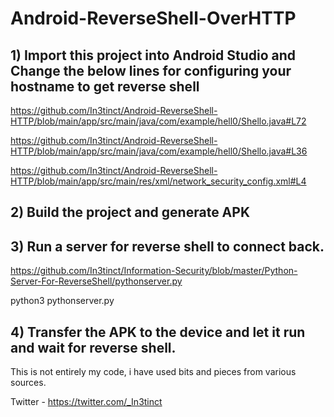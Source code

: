 # Android-ReverseShell-OverHTTP

## 1) Import this project into Android Studio and Change the below lines for configuring your hostname to get reverse shell
 
 https://github.com/In3tinct/Android-ReverseShell-HTTP/blob/main/app/src/main/java/com/example/hell0/Shello.java#L72

 https://github.com/In3tinct/Android-ReverseShell-HTTP/blob/main/app/src/main/java/com/example/hell0/Shello.java#L36

 https://github.com/In3tinct/Android-ReverseShell-HTTP/blob/main/app/src/main/res/xml/network_security_config.xml#L4

## 2) Build the project and generate APK

## 3) Run a server for reverse shell to connect back.
https://github.com/In3tinct/Information-Security/blob/master/Python-Server-For-ReverseShell/pythonserver.py

python3 pythonserver.py

## 4) Transfer the APK to the device and let it run and wait for reverse shell.

This is not entirely my code, i have used bits and pieces from various sources.

Twitter - https://twitter.com/_In3tinct
